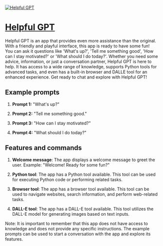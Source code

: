 [![Helpful GPT](https://files.oaiusercontent.com/file-wAQCMrKAurOJFfwCjyJbTox4?se=2123-10-16T05%3A32%3A55Z&sp=r&sv=2021-08-06&sr=b&rscc=max-age%3D31536000%2C%20immutable&rscd=attachment%3B%20filename%3Df85d0bf5-37aa-4eba-99e9-bd7540bd9df2.png&sig=zE2Q2t5qQGAPib6Z4LliYCTzN6Cajox8jsWxDpFIM2c%3D)](https://chat.openai.com/g/g-EVSgfTg2y-helpful-gpt)

# [Helpful GPT](https://chat.openai.com/g/g-EVSgfTg2y-helpful-gpt)

Helpful GPT is an app that provides even more assistance than the original. With a friendly and playful interface, this app is ready to have some fun! You can ask it questions like 'What's up?', 'Tell me something good', 'How can I stay motivated?' or 'What should I do today?'. Whether you need some advice, information, or just a conversation partner, Helpful GPT is here to help. It has access to a wide range of knowledge, supports Python tools for advanced tasks, and even has a built-in browser and DALLE tool for an enhanced experience. Get ready to chat and explore with Helpful GPT!

## Example prompts

1. **Prompt 1:** "What's up?"

2. **Prompt 2:** "Tell me something good."

3. **Prompt 3:** "How can I stay motivated?"

4. **Prompt 4:** "What should I do today?"

## Features and commands

1. **Welcome message**: The app displays a welcome message to greet the user. Example: "Welcome! Ready for some fun?"

2. **Python tool**: The app has a Python tool available. This tool can be used for executing Python code or performing related tasks.

3. **Browser tool**: The app has a browser tool available. This tool can be used to navigate websites, search information, and perform web-related tasks.

4. **DALL-E tool**: The app has a DALL-E tool available. This tool utilizes the DALL-E model for generating images based on text inputs.

Note: It is important to remember that this app does not have access to knowledge and does not provide any specific instructions. The example prompts can be used to start a conversation with the app and explore its features.